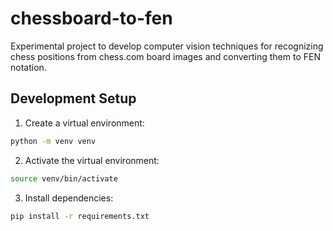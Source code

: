 # chessboard-to-fen

Experimental project to develop computer vision techniques for recognizing chess positions from chess.com board images and converting them to FEN notation.

## Development Setup

1. Create a virtual environment:

```bash
python -m venv venv
```

2. Activate the virtual environment:

```bash
source venv/bin/activate
```

3. Install dependencies:

```bash
pip install -r requirements.txt
```


